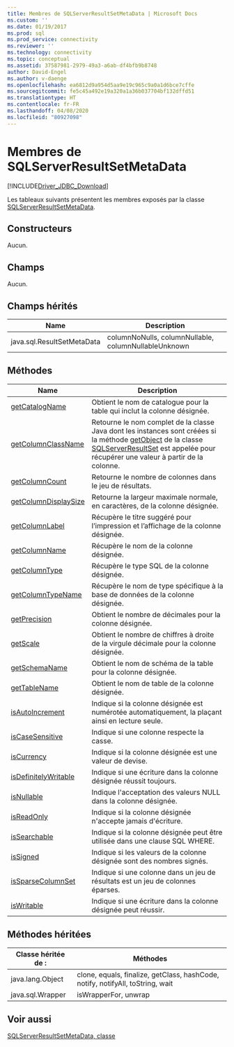 ```yaml
---
title: Membres de SQLServerResultSetMetaData | Microsoft Docs
ms.custom: ''
ms.date: 01/19/2017
ms.prod: sql
ms.prod_service: connectivity
ms.reviewer: ''
ms.technology: connectivity
ms.topic: conceptual
ms.assetid: 37587981-2979-49a3-a6ab-df4bfb9b8748
author: David-Engel
ms.author: v-daenge
ms.openlocfilehash: ea6812d9a954d5aa9e19c965c9a0a1d6bce7cffe
ms.sourcegitcommit: fe5c45a492e19a320a1a36b037704bf132dffd51
ms.translationtype: HT
ms.contentlocale: fr-FR
ms.lasthandoff: 04/08/2020
ms.locfileid: "80927098"
---
```

# <a name="sqlserverresultsetmetadata-members"></a>Membres de SQLServerResultSetMetaData
[!INCLUDE[Driver_JDBC_Download](../../../includes/driver_jdbc_download.md)]

  Les tableaux suivants présentent les membres exposés par la classe [SQLServerResultSetMetaData](../../../connect/jdbc/reference/sqlserverresultsetmetadata-class.md).  
  
## <a name="constructors"></a>Constructeurs  
 Aucun.  
  
## <a name="fields"></a>Champs  
 Aucun.  
  
## <a name="inherited-fields"></a>Champs hérités  
  
|Name|Description|  
|----------|-----------------|  
|java.sql.ResultSetMetaData|columnNoNulls, columnNullable, columnNullableUnknown|  
  
## <a name="methods"></a>Méthodes  
  
|Name|Description|  
|----------|-----------------|  
|[getCatalogName](../../../connect/jdbc/reference/getcatalogname-method-sqlserverresultsetmetadata.md)|Obtient le nom de catalogue pour la table qui inclut la colonne désignée.|  
|[getColumnClassName](../../../connect/jdbc/reference/getcolumnclassname-method-sqlserverresultsetmetadata.md)|Retourne le nom complet de la classe Java dont les instances sont créées si la méthode [getObject](../../../connect/jdbc/reference/getobject-method-sqlserverresultset.md) de la classe [SQLServerResultSet](../../../connect/jdbc/reference/sqlserverresultset-class.md) est appelée pour récupérer une valeur à partir de la colonne.|  
|[getColumnCount](../../../connect/jdbc/reference/getcolumncount-method-sqlserverresultsetmetadata.md)|Retourne le nombre de colonnes dans le jeu de résultats.|  
|[getColumnDisplaySize](../../../connect/jdbc/reference/getcolumndisplaysize-method-sqlserverresultsetmetadata.md)|Retourne la largeur maximale normale, en caractères, de la colonne désignée.|  
|[getColumnLabel](../../../connect/jdbc/reference/getcolumnlabel-method-sqlserverresultsetmetadata.md)|Récupère le titre suggéré pour l’impression et l’affichage de la colonne désignée.|  
|[getColumnName](../../../connect/jdbc/reference/getcolumnname-method-sqlserverresultsetmetadata.md)|Récupère le nom de la colonne désignée.|  
|[getColumnType](../../../connect/jdbc/reference/getcolumntype-method-sqlserverresultsetmetadata.md)|Récupère le type SQL de la colonne désignée.|  
|[getColumnTypeName](../../../connect/jdbc/reference/getcolumntypename-method-sqlserverresultsetmetadata.md)|Récupère le nom de type spécifique à la base de données de la colonne désignée.|  
|[getPrecision](../../../connect/jdbc/reference/getprecision-method-sqlserverresultsetmetadata.md)|Obtient le nombre de décimales pour la colonne désignée.|  
|[getScale](../../../connect/jdbc/reference/getscale-method-sqlserverresultsetmetadata.md)|Obtient le nombre de chiffres à droite de la virgule décimale pour la colonne désignée.|  
|[getSchemaName](../../../connect/jdbc/reference/getschemaname-method-sqlserverresultsetmetadata.md)|Obtient le nom de schéma de la table pour la colonne désignée.|  
|[getTableName](../../../connect/jdbc/reference/gettablename-method-sqlserverresultsetmetadata.md)|Obtient le nom de table de la colonne désignée.|  
|[isAutoIncrement](../../../connect/jdbc/reference/isautoincrement-method-sqlserverresultsetmetadata.md)|Indique si la colonne désignée est numérotée automatiquement, la plaçant ainsi en lecture seule.|  
|[isCaseSensitive](../../../connect/jdbc/reference/iscasesensitive-method-sqlserverresultsetmetadata.md)|Indique si une colonne respecte la casse.|  
|[isCurrency](../../../connect/jdbc/reference/iscurrency-method-sqlserverresultsetmetadata.md)|Indique si la colonne désignée est une valeur de devise.|  
|[isDefinitelyWritable](../../../connect/jdbc/reference/isdefinitelywritable-method-sqlserverresultsetmetadata.md)|Indique si une écriture dans la colonne désignée réussit toujours.|  
|[isNullable](../../../connect/jdbc/reference/isnullable-method-sqlserverresultsetmetadata.md)|Indique l'acceptation des valeurs NULL dans la colonne désignée.|  
|[isReadOnly](../../../connect/jdbc/reference/isreadonly-method-sqlserverresultsetmetadata.md)|Indique si la colonne désignée n'accepte jamais d'écriture.|  
|[isSearchable](../../../connect/jdbc/reference/issearchable-method-sqlserverresultsetmetadata.md)|Indique si la colonne désignée peut être utilisée dans une clause SQL WHERE.|  
|[isSigned](../../../connect/jdbc/reference/issigned-method-sqlserverresultsetmetadata.md)|Indique si les valeurs de la colonne désignée sont des nombres signés.|  
|[isSparseColumnSet](../../../connect/jdbc/reference/issparsecolumnset-method-sqlserverresultsetmetadata.md)|Indique si une colonne dans un jeu de résultats est un jeu de colonnes éparses.|  
|[isWritable](../../../connect/jdbc/reference/iswritable-method-sqlserverresultsetmetadata.md)|Indique si une écriture dans la colonne désignée peut réussir.|  
  
## <a name="inherited-methods"></a>Méthodes héritées  
  
|Classe héritée de :|Méthodes|  
|---------------------------|-------------|  
|java.lang.Object|clone, equals, finalize, getClass, hashCode, notify, notifyAll, toString, wait|  
|java.sql.Wrapper|isWrapperFor, unwrap|  
  
## <a name="see-also"></a>Voir aussi  
 [SQLServerResultSetMetaData, classe](../../../connect/jdbc/reference/sqlserverresultsetmetadata-class.md)  
  
  
